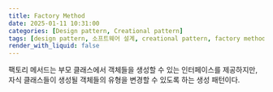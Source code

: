 ```yaml
---
title: Factory Method
date: 2025-01-11 10:31:00
categories: [Design pattern, Creational pattern]
tags: [design pattern, 소프트웨어 설계, creational pattern, factory method]
render_with_liquid: false
---
```


팩토리 메서드는 부모 클래스에서 객체들을 생성할 수 있는 인터페이스를 제공하지만, 자식 클래스들이 생성될 객체들의 유형을
변경할 수 있도록 하는 생성 패턴이다.